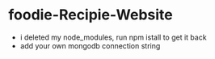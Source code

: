 # foodie-Recipie-Website
- i deleted my node_modules, run npm istall to get it back
- add your own mongodb connection string
